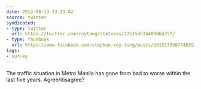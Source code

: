 ```yaml
---
date: 2012-08-13 23:23:02
source: twitter
syndicated:
- type: twitter
  url: https://twitter.com/roytang/statuses/235154524480864257/
- type: facebook
  url: https://www.facebook.com/stephen.roy.tang/posts/10151793077483912
tags:
- survey
---
```


The traffic situation in Metro Manila has gone from bad to worse within the last five years. Agree/disagree?